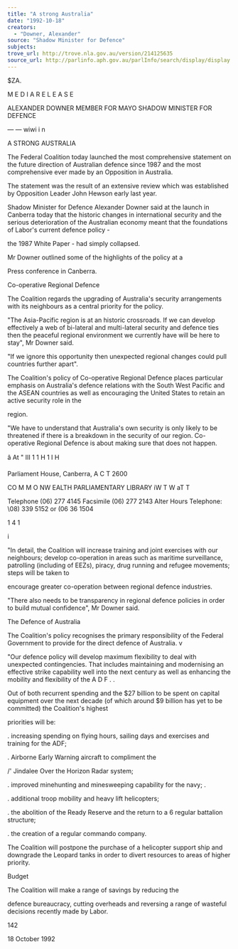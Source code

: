 ```yaml
---
title: "A strong Australia"
date: "1992-10-18"
creators:
  - "Downer, Alexander"
source: "Shadow Minister for Defence"
subjects:
trove_url: http://trove.nla.gov.au/version/214125635
source_url: http://parlinfo.aph.gov.au/parlInfo/search/display/display.w3p;query=Id%3A%22media/pressrel/HPR02006130%22
---
```


 $ZA. 

 M E D I A  R E L E A S E

 ALEXANDER DOWNER MEMBER FOR MAYO SHADOW  MINISTER FOR DEFENCE

 — —  wiwi i n     

 A STRONG AUSTRALIA

 The Federal Coalition today launched the most comprehensive  statement on the future direction of Australian defence since  1987 and the most comprehensive ever made by an Opposition in  Australia.

 The statement was the result of an extensive review which was  established by Opposition Leader John Hewson early last year.

 Shadow Minister for Defence Alexander Downer said at the launch  in Canberra today that the historic changes in international  security and the serious deterioration of the Australian economy  meant that the foundations of Labor's current defence policy - 

 the 1987 White Paper - had simply collapsed.

 Mr Downer outlined some of the highlights of the policy at a 

 Press conference in Canberra.

 Co-operative Regional Defence

 The Coalition regards the upgrading of Australia's security  arrangements with its neighbours as a central priority for the  policy.

 "The Asia-Pacific region is at an historic crossroads. If we can  develop effectively a web of bi-lateral and multi-lateral  security and defence ties then the peaceful regional environment  we currently have will be here to stay", Mr Downer said.

 "If we ignore this opportunity then unexpected regional changes  could pull countries further apart".

 The Coalition's policy of Co-operative Regional Defence places  particular emphasis on Australia's defence relations with the  South West Pacific and the ASEAN countries as well as encouraging  the United States to retain an active security role in the 

 region.

 "We have to understand that Australia's own security is only  likely to be threatened if there is a breakdown in the security  of our region. Co-operative Regional Defence is about making  sure that does not happen.

 â At " III 1 1  H 1 I H

 Parliament House, Canberra, A C T  2600

 CO M M O NW EALTH   PARLIAMENTARY LIBRARY iW T W aT T

 Telephone (06) 277 4145 Facsimile (06) 277 2143  Alter Hours Telephone: \08) 339 5152 or (06 36 1504

 1 4 1

 >

 i

 "In detail, the Coalition will increase training and joint  exercises with our neighbours; develop co-operation in areas such  as maritime surveillance, patrolling (including of EEZs), piracy,  drug running and refugee movements; steps will be taken to 

 encourage greater co-operation between regional defence  industries.

 "There also needs to be transparency in regional defence policies  in order to build mutual confidence", Mr Downer said.

 The Defence of Australia

 The Coalition's policy recognises the primary responsibility of  the Federal Government to provide for the direct defence of  Australia. v

 "Our defence policy will develop maximum flexibility to deal with  unexpected contingencies. That includes maintaining and  modernising an effective strike capability well into the next  century as well as enhancing the mobility and flexibility of the  A D F .  .

 Out of both recurrent spending and the $27 billion to be spent  on capital equipment over the next decade (of which around $9  billion has yet to be committed) the Coalition's highest 

 priorities will be:

 .  increasing spending on flying hours, sailing days and  exercises and training for the ADF;

 .  Airborne Early Warning aircraft to compliment the 

 /' Jindalee Over the Horizon Radar system;

 .  improved minehunting and minesweeping capability for the  navy; .

 .  additional troop mobility and heavy lift helicopters;

 .  the abolition of the Ready Reserve and the return to a 6  regular battalion structure;

 .  the creation of a regular commando company.

 The Coalition will postpone the purchase of a helicopter support  ship and downgrade the Leopard tanks in order to divert resources  to areas of higher priority.

 Budget

 The Coalition will make a range of savings by reducing the 

 defence bureaucracy, cutting overheads and reversing a range of  wasteful decisions recently made by Labor.

 142

 18 October 1992

